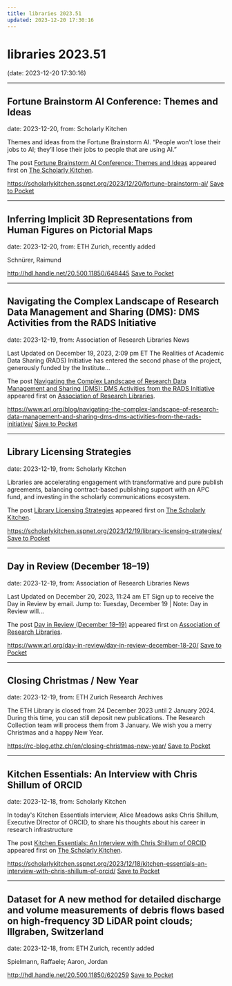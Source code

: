 ```yaml
---
title: libraries 2023.51
updated: 2023-12-20 17:30:16
---
```


# libraries 2023.51

(date: 2023-12-20 17:30:16)

---

## Fortune Brainstorm AI Conference: Themes and Ideas

date: 2023-12-20, from: Scholarly Kitchen

<p>Themes and ideas from the Fortune Brainstorm AI. “People won't lose their jobs to AI; they’ll lose their jobs to people that are using AI.”</p>
<p>The post <a href="https://scholarlykitchen.sspnet.org/2023/12/20/fortune-brainstorm-ai/">Fortune Brainstorm AI Conference: Themes and Ideas</a> appeared first on <a href="https://scholarlykitchen.sspnet.org">The Scholarly Kitchen</a>.</p>


<span class="feed-item-link">
<a href="https://scholarlykitchen.sspnet.org/2023/12/20/fortune-brainstorm-ai/">https://scholarlykitchen.sspnet.org/2023/12/20/fortune-brainstorm-ai/</a> <a href="https://getpocket.com/save" class="pocket-btn" data-lang="en" data-save-url="https://scholarlykitchen.sspnet.org/2023/12/20/fortune-brainstorm-ai/">Save to Pocket</a>
</span>

---

## Inferring Implicit 3D Representations from Human Figures on Pictorial Maps

date: 2023-12-20, from: ETH Zurich, recently added

Schnürer, Raimund

<span class="feed-item-link">
<a href="http://hdl.handle.net/20.500.11850/648445">http://hdl.handle.net/20.500.11850/648445</a> <a href="https://getpocket.com/save" class="pocket-btn" data-lang="en" data-save-url="http://hdl.handle.net/20.500.11850/648445">Save to Pocket</a>
</span>

---

## Navigating the Complex Landscape of Research Data Management and Sharing (DMS): DMS Activities from the RADS Initiative

date: 2023-12-19, from: Association of Research Libraries News

<p>Last Updated on December 19, 2023, 2:09 pm ET The Realities of Academic Data Sharing (RADS) Initiative has entered the second phase of the project, generously funded by the Institute...</p>
<p>The post <a href="https://www.arl.org/blog/navigating-the-complex-landscape-of-research-data-management-and-sharing-dms-dms-activities-from-the-rads-initiative/">Navigating the Complex Landscape of Research Data Management and Sharing (DMS): DMS Activities from the RADS Initiative</a> appeared first on <a href="https://www.arl.org">Association of Research Libraries</a>.</p>


<span class="feed-item-link">
<a href="https://www.arl.org/blog/navigating-the-complex-landscape-of-research-data-management-and-sharing-dms-dms-activities-from-the-rads-initiative/">https://www.arl.org/blog/navigating-the-complex-landscape-of-research-data-management-and-sharing-dms-dms-activities-from-the-rads-initiative/</a> <a href="https://getpocket.com/save" class="pocket-btn" data-lang="en" data-save-url="https://www.arl.org/blog/navigating-the-complex-landscape-of-research-data-management-and-sharing-dms-dms-activities-from-the-rads-initiative/">Save to Pocket</a>
</span>

---

## Library Licensing Strategies

date: 2023-12-19, from: Scholarly Kitchen

<p> Libraries are accelerating engagement with transformative and pure publish agreements, balancing contract-based publishing support with an APC fund, and investing in the scholarly communications ecosystem.</p>
<p>The post <a href="https://scholarlykitchen.sspnet.org/2023/12/19/library-licensing-strategies/">Library Licensing Strategies</a> appeared first on <a href="https://scholarlykitchen.sspnet.org">The Scholarly Kitchen</a>.</p>


<span class="feed-item-link">
<a href="https://scholarlykitchen.sspnet.org/2023/12/19/library-licensing-strategies/">https://scholarlykitchen.sspnet.org/2023/12/19/library-licensing-strategies/</a> <a href="https://getpocket.com/save" class="pocket-btn" data-lang="en" data-save-url="https://scholarlykitchen.sspnet.org/2023/12/19/library-licensing-strategies/">Save to Pocket</a>
</span>

---

## Day in Review (December 18–19)

date: 2023-12-19, from: Association of Research Libraries News

<p>Last Updated on December 20, 2023, 11:24 am ET Sign up to receive the Day in Review by email. Jump to: Tuesday, December 19 &#124; Note: Day in Review will...</p>
<p>The post <a href="https://www.arl.org/day-in-review/day-in-review-december-18-20/">Day in Review (December 18–19)</a> appeared first on <a href="https://www.arl.org">Association of Research Libraries</a>.</p>


<span class="feed-item-link">
<a href="https://www.arl.org/day-in-review/day-in-review-december-18-20/">https://www.arl.org/day-in-review/day-in-review-december-18-20/</a> <a href="https://getpocket.com/save" class="pocket-btn" data-lang="en" data-save-url="https://www.arl.org/day-in-review/day-in-review-december-18-20/">Save to Pocket</a>
</span>

---

## Closing Christmas / New Year

date: 2023-12-19, from: ETH Zurich Research Archives

The ETH Library is closed from 24 December 2023 until 2 January 2024. During this time, you can still deposit new publications. The Research Collection team will process them from 3 January. We wish you a merry Christmas and a happy New Year.<img src="https://analytics.library.ethz.ch/piwik.php?idsite=1&amp;rec=1&amp;url=https%3A%2F%2Frc-blog.ethz.ch%2Fen%2Fclosing-christmas-new-year%2F&amp;action_name=Closing+Christmas+%2F+New+Year&amp;urlref=https%3A%2F%2Frc-blog.ethz.ch%2Fen%2Ffeed%2F" style="border:0;width:0;height:0" width="0" height="0" alt="" />

<span class="feed-item-link">
<a href="https://rc-blog.ethz.ch/en/closing-christmas-new-year/">https://rc-blog.ethz.ch/en/closing-christmas-new-year/</a> <a href="https://getpocket.com/save" class="pocket-btn" data-lang="en" data-save-url="https://rc-blog.ethz.ch/en/closing-christmas-new-year/">Save to Pocket</a>
</span>

---

## Kitchen Essentials: An Interview with Chris Shillum of ORCID

date: 2023-12-18, from: Scholarly Kitchen

<p>In today's Kitchen Essentials interview, Alice Meadows asks Chris Shillum, Executive DIrector of ORCID, to share his thoughts about his career in research infrastructure</p>
<p>The post <a href="https://scholarlykitchen.sspnet.org/2023/12/18/kitchen-essentials-an-interview-with-chris-shillum-of-orcid/">Kitchen Essentials: An Interview with Chris Shillum of ORCID</a> appeared first on <a href="https://scholarlykitchen.sspnet.org">The Scholarly Kitchen</a>.</p>


<span class="feed-item-link">
<a href="https://scholarlykitchen.sspnet.org/2023/12/18/kitchen-essentials-an-interview-with-chris-shillum-of-orcid/">https://scholarlykitchen.sspnet.org/2023/12/18/kitchen-essentials-an-interview-with-chris-shillum-of-orcid/</a> <a href="https://getpocket.com/save" class="pocket-btn" data-lang="en" data-save-url="https://scholarlykitchen.sspnet.org/2023/12/18/kitchen-essentials-an-interview-with-chris-shillum-of-orcid/">Save to Pocket</a>
</span>

---

## Dataset for A new method for detailed discharge and volume measurements of debris flows based on high-frequency 3D LiDAR point clouds; Illgraben, Switzerland

date: 2023-12-18, from: ETH Zurich, recently added

Spielmann, Raffaele; Aaron, Jordan

<span class="feed-item-link">
<a href="http://hdl.handle.net/20.500.11850/620259">http://hdl.handle.net/20.500.11850/620259</a> <a href="https://getpocket.com/save" class="pocket-btn" data-lang="en" data-save-url="http://hdl.handle.net/20.500.11850/620259">Save to Pocket</a>
</span>



<script type="text/javascript">!function(d,i){if(!d.getElementById(i)){var j=d.createElement("script");j.id=i;j.src="https://widgets.getpocket.com/v1/j/btn.js?v=1";var w=d.getElementById(i);d.body.appendChild(j);}}(document,"pocket-btn-js");</script>

